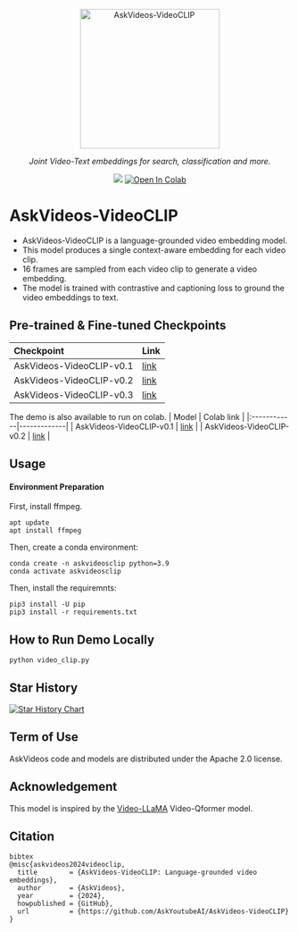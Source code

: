 

<p align="center">
  <img src="https://raw.githubusercontent.com/AskYoutubeAI/AskVideos-VideoCLIP/main/AskVideosVideoClipLogo.png" height="250" alt="AskVideos-VideoCLIP" />
</p>
<p align="center">
  <em>Joint Video-Text embeddings for search, classification and more.</em>
</p>
<p align="center">
    <a href='https://huggingface.co/AskYoutube/AskVideos-VideoCLIP-v0.1'><img src='https://img.shields.io/badge/%F0%9F%A4%97%20Hugging%20Face-Checkpoint-blue'></a>
    <a target="_blank" href="https://colab.research.google.com/drive/1kVzoQUS3phupujY-8Bym0nHezRRyd0YQ">
        <img src="https://colab.research.google.com/assets/colab-badge.svg" alt="Open In Colab"/>
    </a>
</p>
<p align="center">


  
# AskVideos-VideoCLIP
- AskVideos-VideoCLIP is a language-grounded video embedding model.
- This model produces a single context-aware embedding for each video clip.
- 16 frames are sampled from each video clip to generate a video embedding.
- The model is trained with contrastive and captioning loss to ground the video embeddings to text.
## Pre-trained & Fine-tuned Checkpoints
| Checkpoint       | Link |
|:------------|-------------|
| AskVideos-VideoCLIP-v0.1    | [link](https://huggingface.co/AskYoutube/AskVideos-VideoCLIP-v0.1) |
| AskVideos-VideoCLIP-v0.2    | [link](https://huggingface.co/AskYoutube/AskVideos-VideoCLIP-v0.2) |
| AskVideos-VideoCLIP-v0.3    | [link](https://huggingface.co/AskYoutube/AskVideos-VideoCLIP-v0.3) |

The demo is also available to run on colab.
| Model       | Colab link |
|:------------|-------------|
| AskVideos-VideoCLIP-v0.1    | [link](https://colab.research.google.com/drive/1kVzoQUS3phupujY-8Bym0nHezRRyd0YQ) |
| AskVideos-VideoCLIP-v0.2    | [link](https://colab.research.google.com/drive/1TfEIqzEq_ppVSQHfEHXvbIrh0MTn9vpX?usp=sharing) |

## Usage
#### Environment Preparation
First, install ffmpeg.
```
apt update
apt install ffmpeg
```
Then, create a conda environment:
```
conda create -n askvideosclip python=3.9 
conda activate askvideosclip
```
Then, install the requiremnts:
```
pip3 install -U pip
pip3 install -r requirements.txt
```

## How to Run Demo Locally
```
python video_clip.py
```

## Star History

[![Star History Chart](https://api.star-history.com/svg?repos=AskYoutubeAI/AskVideos-VideoCLIP&type=Date)](https://star-history.com/#AskYoutubeAI/AskVideos-VideoCLIP&Date)


## Term of Use
AskVideos code and models are distributed under the Apache 2.0 license.

## Acknowledgement
This model is inspired by the [Video-LLaMA](https://github.com/DAMO-NLP-SG/Video-LLaMA) Video-Qformer model.

## Citation
```
bibtex
@misc{askvideos2024videoclip,
  title        = {AskVideos-VideoCLIP: Language-grounded video embeddings},
  author       = {AskVideos},
  year         = {2024},
  howpublished = {GitHub},
  url          = {https://github.com/AskYoutubeAI/AskVideos-VideoCLIP}
}
